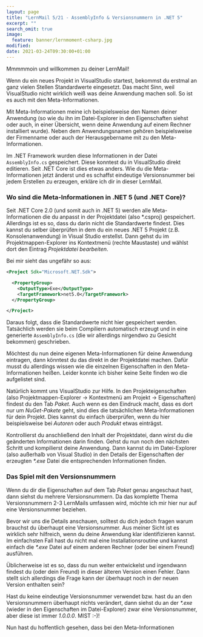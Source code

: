```yaml
---
layout: page
title: "LernMail 5/21 - AssemblyInfo & Versionsnummern in .NET 5"
excerpt: ""
search_omit: true
image:
  feature: banner/lernmoment-csharp.jpg
modified:
date: 2021-03-24T09:30:00+01:00
---
```


Mmmmmoin und willkommen zu deiner LernMail!

Wenn du ein neues Projekt in VisualStudio startest, bekommst du erstmal an ganz vielen Stellen Standardwerte eingesetzt. Das macht Sinn, weil VisualStudio nicht wirklich weiß was deine Anwendung machen soll. So ist es auch mit den Meta-Informationen.

Mit Meta-Informationen meine ich beispielsweise den Namen deiner Anwendung (so wie du ihn im Datei-Explorer in den Eigenschaften siehst oder auch, in einer Übersicht, wenn deine Anwendung auf einem Rechner installiert wurde). Neben dem Anwendungsnamen gehören beispielsweise der Firmenname oder auch der Herausgebername mit zu den Meta-Informationen.

Im .NET Framework wurden diese Informationen in der Datei `AssemblyInfo.cs` gespeichert. Diese konntest du in VisualStudio direkt editieren. Seit .NET Core ist dies etwas anders. Wie du die Meta-Informationen jetzt änderst und es schaffst eindeutige Versionsnummer bei jedem Erstellen zu erzeugen, erkläre ich dir in dieser LernMail.

### Wo sind die Meta-Informationen in .NET 5 (und .NET Core)?
Seit .NET Core 2.0 (und somit auch in .NET 5) werden alle Meta-Informationen die du anpasst in der Projektdatei (also \*.csproj) gespeichert. Allerdings ist es so, dass du darin nicht die Standardwerte findest. Dies kannst du selber überprüfen in dem du ein neues .NET 5 Projekt (z.B. Konsolenanwendung) in Visual Studio erstellst. Dann gehst du im Projektmappen-Explorer ins Kontextmenü (rechte Maustaste) und wählst dort den Eintrag *Projektdatei bearbeiten*.

Bei mir sieht das ungefähr so aus:

```xml
<Project Sdk="Microsoft.NET.Sdk">

  <PropertyGroup>
    <OutputType>Exe</OutputType>
    <TargetFramework>net5.0</TargetFramework>
  </PropertyGroup>

</Project>
```

Daraus folgt, dass die Standardwerte nicht hier gespeichert werden. Tatsächlich werden sie beim Compiliern automatisch erzeugt und in eine generierte `AssemblyInfo.cs` (die wir allerdings nirgendwo zu Gesicht bekommen) geschrieben.

Möchtest du nun deine eigenen Meta-Informationen für deine Anwendung eintragen, dann könntest du das direkt in der Projektdatei machen. Dafür musst du allerdings wissen wie die einzelnen Eigenschaften in den Meta-Informationen heißen. Leider konnte ich bisher keine Seite finden wo die aufgelistet sind.

Natürlich kommt uns VisualStudio zur Hilfe. In den Projekteigenschaften (also Projektmappen-Explorer -> Kontextmenü am Projekt -> Eigenschaften) findest du den Tab *Paket*. Auch wenn es den Eindruck macht, dass es dort nur um *NuGet-Pakete* geht, sind dies die tatsächlichen Meta-Informationen für dein Projekt. Dies kannst du einfach überprüfen, wenn du hier beispielsweise bei *Autoren* oder auch *Produkt* etwas einträgst.

Kontrollierst du anschließend den Inhalt der Projektdatei, dann wirst du die geänderten Informationen darin finden. Gehst du nun noch den nächsten Schritt und kompilierst deine Anwendung. Dann kannst du im Datei-Explorer (also außerhalb von Visual Studio) in den Details der Eigenschaften der erzeugten *\*.exe* Datei die entsprechenden Informationen finden.

### Das Spiel mit den Versionsnummern
Wenn du dir die Eigenschaften auf dem Tab *Paket* genau angeschaut hast, dann siehst du mehrere Versionsnummern. Da das komplette Thema Versionsnummern 2-3 LernMails umfassen wird, möchte ich mir hier nur auf eine Versionsnummer beziehen.

Bevor wir uns die Details anschauen, solltest du dich jedoch fragen warum brauchst du überhaupt eine Versionsnummer. Aus meiner Sicht ist es wirklich sehr hilfreich, wenn du deine Anwendung klar identifizieren kannst. Im einfachsten Fall hast du nicht mal eine Installationsroutine und kannst einfach die *\*.exe* Datei auf einem anderen Rechner (oder bei einem Freund) ausführen.

Üblicherweise ist es so, dass du nun weiter entwickelst und irgendwann findest du (oder dein Freund) in dieser älteren Version einen Fehler. Dann stellt sich allerdings die Frage kann der überhaupt noch in der neuen Version enthalten sein?

Hast du keine eindeutige Versionsnummer verwendet bzw. hast du an den Versionsnummern überhaupt nichts verändert, dann siehst du an der *\*.exe* (wieder in den Eigenschaften im Datei-Explorer) zwar eine Versionsnummer, aber diese ist immer *1.0.0.0*. MIST :-)!

Nun hast du hoffentlich gesehen, dass bei den Meta-Informationen 
